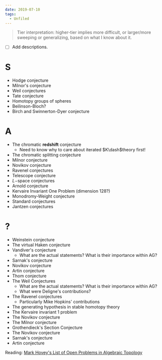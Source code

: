 ```yaml
---
date: 2019-07-10
tags: 
  - Unfiled
---
```


> Tier interpretation: higher-tier implies more difficult, or larger/more sweeping or generalizing, based on what I know about it.

- ☐ Add descriptions.

# S
- Hodge conjecture
- Milnor's conjecture
- Weil conjectures
- Tate conjecture
- Homotopy groups of spheres
- Beilinson-Bloch?
- Birch and Swinnerton-Dyer conjecture

# A
- The chromatic **redshift** conjecture
	- Need to know why to care about iterated $K\dash$theory first!
- The chromatic splitting conjecture
- Milnor conjecture
- Novikov conjecture
- Ravenel conjectures
- Telescope conjecture
- $L-$space conjectures
- Arnold conjecture 
- Kervaire Invariant One Problem (dimension 128?)
- Monodromy-Weight conjecture
- Standard conjectures
- Jantzen conjectures

# ?
- Weinstein conjecture
- The virtual Haken conjecture
- Vandiver's conjecture
	- What are the actual statements? What is their importance within AG?
- Sarnak's conjecture
- Novikov conjecture
- Artin conjecture
- Thom conjecture
- The Weil Conjectures
  - What are the actual statements? What is their importance within AG?
  - What were Deligne's contributions?
- The Ravenel conjectures
  - Particularly Mike Hopkins' contributions
- The generating hypothesis in stable homotopy theory
- The Kervaire invariant 1 problem
- The Novikov conjecture
- The Milnor conjecture
- Grothendieck's Section Conjecture
- The Novikov conjecture
- Sarnak's conjecture
- Artin conjecture

Reading: [Mark Hovey's List of Open Problems in Algebraic Topology](http://mhovey.web.wesleyan.edu/problems/big.html)